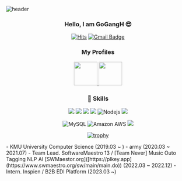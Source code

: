 ![header](https://capsule-render.vercel.app/api?type=waving&color=auto)
<div align=center>
  
### Hello, I am GoGangH 😎

[![Hits](https://hits.seeyoufarm.com/api/count/incr/badge.svg?url=https%3A%2F%2Fgithub.com%2FGoGangH)](https://hits.seeyoufarm.com)
[![Gmail Badge](https://img.shields.io/badge/Gmail-d14836?style=flat-square&logo=Gmail&logoColor=white&link=mailto:zlzn1020@gmail.com)](mailto:zlzn1020@gmail.com)
	 
### My Profiles

<a href="https://programmers.co.kr/pr/rhrkd1020">
	<img src="https://github.com/musseuk/musseuk/blob/main/programmers.png" width="64" height="64">
</a>
<a href="https://www.instagram.com/go_gangh/">
	<img src="https://github.com/musseuk/musseuk/blob/main/instagram.png" width="64" height="64">
</a>
  
### 🚀 Skills 

<img src="https://img.shields.io/badge/Python-3766AB?style=flat-square&logo=Python&logoColor=white"/></a>
<img src="https://img.shields.io/badge/Java-007396?style=flat-square&logo=Java&logoColor=white"/></a>
<img src="https://img.shields.io/badge/C++-00599C?style=flat-square&logo=C%2B%2B&logoColor=white"/></a>
<img src="https://img.shields.io/badge/Javascript-ffb13b?style=flat-square&logo=javascript&logoColor=white"/></a>
![Nodejs](https://img.shields.io/badge/-Nodejs-black?style=flat-square&logo=Node.js)
<img src="https://img.shields.io/badge/Django-092E20?style=flat-square&logo=Django&logoColor=white"/></a>

![MySQL](https://img.shields.io/badge/-MySQL-black?style=flat-square&logo=mysql)
![Amazon AWS](https://img.shields.io/badge/Amazon%20AWS-232F3E?style=flat-square&logo=amazon-aws)
<img src="https://img.shields.io/badge/TensorFlow-FF6F00?style=flat-square&logo=TensorFlow&logoColor=white"/> 

[![trophy](https://github-profile-trophy.vercel.app/?username=GoGangH&theme=onedark&row=1)](https://github.com/ryo-ma/github-profile-trophy)
  
</div>

<div align=left>
- KMU University Computer Science (2019.03 ~ )
- army (2020.03 ~ 2021.07)
- Team Lead. SoftwareMaestro 13 / [Team Never] Music Outo Tagging NLP AI [SWMaestor.org]([https://plkey.app](https://www.swmaestro.org/sw/main/main.do)) (2022.03 ~ 2022.12)
- Intern. Inspien / B2B EDI Platform (2023.03 ~)
	</div>
